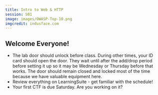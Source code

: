 ```yaml
---
title: Intro to Web & HTTP
session: S01
image: images/OWASP-Top-10.png
imgcredit: indusface.com
---
```


## Welcome Everyone!

* The lab door should unlock before class. During other times, your ID card should open the door. They wait until after the add/drop period before setting it up so it may be Wednesday or Thursday before that works. The door should remain closed and locked most of the time because we have valuable equipment here.
* Review everything on LearningSuite - get familiar with the schedule!
* Your first CTF is due Saturday. Are you working on it?


